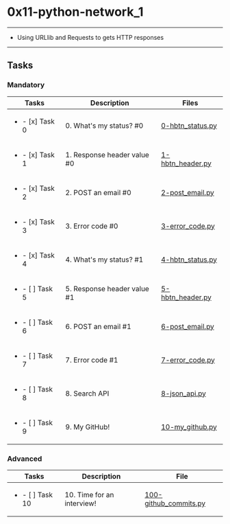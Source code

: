 # 0x11-python-network_1

---

* Using URLlib and Requests to gets HTTP responses

---

## Tasks

### Mandatory

| Tasks | Description | Files |
| ----- | ----- | -----|
| <ul><li> - [x] Task 0 </li></ul> | 0. What's my status? #0 | [0-hbtn_status.py](0-hbtn_status.py) |
| <ul><li> - [x] Task 1 </li></ul> | 1. Response header value #0 | [1-hbtn_header.py](1-hbtn_header.py) |
| <ul><li> - [x] Task 2 </li></ul> | 2. POST an email #0 | [2-post_email.py](2-post_email.py) |
| <ul><li> - [x] Task 3 </li></ul> | 3. Error code #0 | [3-error_code.py](3-error_code.py) |
| <ul><li> - [x] Task 4 </li></ul> | 4. What's my status? #1 | [4-hbtn_status.py](4-hbtn_status.py) |
| <ul><li> - [ ] Task 5 </li></ul> | 5. Response header value #1 | [5-hbtn_header.py](5-hbtn_header.py) |
| <ul><li> - [ ] Task 6 </li></ul> | 6. POST an email #1 | [6-post_email.py](6-post_email.py) |
| <ul><li> - [ ] Task 7 </li></ul> | 7. Error code #1 | [7-error_code.py](7-error_code.py) |
| <ul><li> - [ ] Task 8 </li></ul> | 8. Search API | [8-json_api.py](8-json_api.py) |
| <ul><li> - [ ] Task 9 </li></ul> | 9. My GitHub! | [10-my_github.py](10-my_github.py) |

### Advanced

| Tasks | Description | File |
| ----- | ----- | ----- |
| <ul><li> - [ ] Task 10 </li></ul> | 10. Time for an interview! | [100-github_commits.py](100-github_commits.py) |
